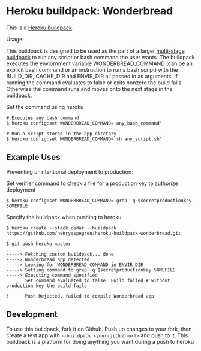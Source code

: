 Heroku buildpack: Wonderbread
=======================

This is a [Heroku buildpack](http://devcenter.heroku.com/articles/buildpacks).

Usage:

This buildpack is designed to be used as the part of a larger [multi-stage buildpack](https://github.com/ddollar/heroku-buildpack-multi) to run any script or bash command the user wants. The buildpack executes the enviornment variable WONDERBREAD_COMMAND (can be an explicit bash command or an instruction to run a bash script) with the BUILD_DIR, CACHE_DIR and ENVIR_DIR all passed in as arguments. If running the command evaluates to false or exits nonzero the build fails. Otherwise the command runs and moves onto the next stage in the buildpack.

Set the command using heroku

    # Executes any bash command
    $ heroku config:set WONDERBREAD_COMMAND='any_bash_command'

    # Run a script stored in the app dirctory
    $ heroku config:set WONDERBREAD_COMMAND='sh any_script.sh'


Example Uses
-------

Preventing unintentional deployment to production:

Set verifier command to check a file for a production key to authorize deployment

    $ heroku config:set WONDERBREAD_COMMAND='grep -q $secretproductionkey SOMEFILE'


Specify the buildpack when pushing to heroku

    $ heroku create --stack cedar --buildpack https://github.com/henryaspegren/heroku-buildpack-wonderbread.git

    $ git push heroku master
    ...
    -----> Fetching custom buildpack... done
    -----> Wonderbread app detected
    -----> Looking for WONDERBREAD_COMMAND in ENVIR_DIR
    -----> Setting command to grep -q $secretproductionkey SOMEFILE
    -----> Executing command specified
           Set command evaluated to false. Build failed # without production key the build fails

    !      Push Rejected, failed to compile Wonderbread app



Development
-------

To use this buildpack, fork it on Github.  Push up changes to your fork, then create a test app with `--buildpack <your-github-url>` and push to it. This buildpack is a platform for doing anything you want during a push to heroku

